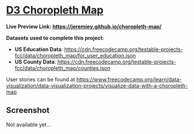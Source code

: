 # [D3 Choropleth Map](https://www.freecodecamp.org/learn/data-visualization/data-visualization-projects/visualize-data-with-a-choropleth-map)

**Live Preview Link: <https://jeremiey.github.io/choropleth-map/>**

**Datasets used to complete this project**:

- **US Education Data**: <https://cdn.freecodecamp.org/testable-projects-fcc/data/choropleth_map/for_user_education.json>
- **US County Data**: <https://cdn.freecodecamp.org/testable-projects-fcc/data/choropleth_map/counties.json>

User stories can be found at <https://www.freecodecamp.org/learn/data-visualization/data-visualization-projects/visualize-data-with-a-choropleth-map>

## Screenshot

Not available yet...
